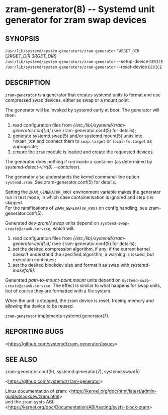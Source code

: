 zram-generator(8) -- Systemd unit generator for zram swap devices
=================================================================

## SYNOPSIS

`/usr/lib/systemd/system-generators/zram-generator` `TARGET_DIR` [*2RGET_DIR* *3RGET_DIR*]<br />
`/usr/lib/systemd/system-generators/zram-generator` --setup-device `DEVICE`<br />
`/usr/lib/systemd/system-generators/zram-generator` --reset-device `DEVICE`

## DESCRIPTION

`zram-generator` is a generator that creates systemd units to format and use compressed swap devices, either as swap or a mount point.


The generator will be invoked by systemd early at boot. The generator will then:

  1. read configuration files from *{/etc,/lib}/systemd/zram-generator.conf[.d]* (see zram-generator.conf(5) for details);
  2. generate systemd.swap(5) and/or systemd.mount(5) units into `TARGET_DIR` and connect them to `swap.target` or `local-fs.target` as appropriate;
  3. ensure the `zram` module is loaded and create the requested devices.

The generator does nothing if run inside a container (as determined by *systemd-detect-virt(8) --container*).

The generator also understands the kernel command-line option `systemd.zram`. See zram-generator.conf(5) for details.

Setting the `ZRAM_GENERATOR_ROOT` environment variable makes the generator run in test mode, in which case containerisation is ignored and step `3` is skipped.<br />
For the ramifications of `ZRAM_GENERATOR_ROOT` on config handling, see zram-generator.conf(5).


Generated *dev-zramN.swap* units depend on `systemd-swap-create@zramN.service`, which will:

  1. read configuration files from *{/etc,/lib}/systemd/zram-generator.conf[.d]* (see zram-generator.conf(5) for details);
  2. set the desired compression algorithm, if any;
     if the current kernel doesn't understand the specified algorithm, a warning is issued, but execution continues;
  3. set the desired blockdev size and format it as swap with *systemd-makefs(8)*.

Generated *path-to-mount-point.mount* units depend on `systemd-swap-create@zramN.service`.
The effect is similar to what happens for swap units, but of course they are formatted with a file system.

When the unit is stopped, the zram device is reset, freeing memory and allowing the device to be reused.


`zram-generator` implements systemd.generator(7).

## REPORTING BUGS

&lt;<https://github.com/systemd/zram-generator/issues>&gt;

## SEE ALSO

zram-generator.conf(5), systemd.generator(7), systemd.swap(5)

&lt;<https://github.com/systemd/zram-generator>&gt;

Linux documentation of zram: &lt;<https://kernel.org/doc/html/latest/admin-guide/blockdev/zram.html>&gt;<br />
     and the zram sysfs ABI: &lt;<https://kernel.org/doc/Documentation/ABI/testing/sysfs-block-zram>&gt;
